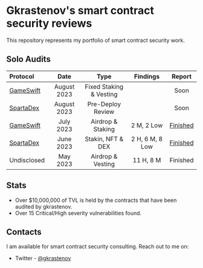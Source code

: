# Gkrastenov's smart contract security reviews

This repository represents my portfolio of smart contract security work.

## Solo Audits

| Protocol           | Date       | Type                | Findings             | Report      |
| :----------------- | :---------:| :-----------------: | :------------------: | :---------: |
| [GameSwift](https://twitter.com/GameSwift_io)  |  August 2023  |  Fixed Staking & Vesting   |         | Soon    |
| [SpartaDex](https://twitter.com/Spartadex_io)        |  August 2023  |  Pre-Deploy Review  |       | Soon    |
| [GameSwift](https://twitter.com/GameSwift_io)         |  July 2023 | Airdrop & Staking    |  2 M, 2 Low     | [Finished](./solo/GameSwift-Security-Review.md)          |
| [SpartaDex](https://twitter.com/Spartadex_io)         |  June 2023 |  Stakin, NFT & DEX  |  2 H, 6 M, 8 Low | [Finished](./solo/SpartaDex-Security-Review.md)   |
| Undisclosed        |  May 2023  |  Airdrop & Vesting   |  11 H, 8 M           | Finished    |

## Stats

-  Over $10,000,000 of TVL is held by the contracts that have been audited by gkrastenov.
-  Over 15 Critical/High severity vulnerabilities found.

## Contacts

I am available for smart contract security consulting. Reach out to me on:

- Twitter - [@gkrastenov](https://twitter.com/gkrastenov)
